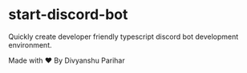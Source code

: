# start-discord-bot
Quickly create developer friendly typescript discord bot development environment.


Made with ♥ By Divyanshu Parihar

